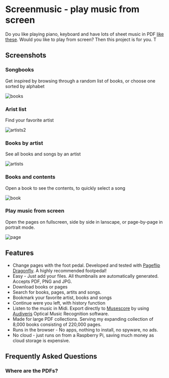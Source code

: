 # Screenmusic - play music from screen
Do you like playing piano, keyboard and have lots of sheet music in PDF <a href="http://www.jososoft.dk/yamaha/sheets.htm">like these</a>.
Would you like to play from screen? Then this project is for you. T

## Screenshots
### Songbooks
Get inspired by browsing through a random list of books, or choose one sorted by alphabet

![books](https://github.com/jeltechnologies/sheetmusic/assets/153366704/52045a31-a538-4388-90f1-5fc3cbfe059d)

### Arist list
Find your favorite artist 

![artists2](https://github.com/jeltechnologies/sheetmusic/assets/153366704/a5d07d7b-c70e-42ae-a89d-8f005a941be0)

### Books by artist
See all books and songs by an artist

![artists](https://github.com/jeltechnologies/sheetmusic/assets/153366704/64fb381a-ef51-4d16-94ce-c048490cd188)

### Books and contents
Open a book to see the contents, to quickly select a song

![book](https://github.com/jeltechnologies/sheetmusic/assets/153366704/20f6593e-b49c-45a9-91fa-6c5eb5e20185)

### Play music from screen
Open the pages on fullscreen, side by side in lanscape, or page-by-page in portrait mode.

![page](https://github.com/jeltechnologies/sheetmusic/assets/153366704/fb7d28a7-4311-4dc1-953f-f93a26495441)

## Features
- Change pages with the foot pedal. Developed and tested with <a href="https://www.pageflip.com/">Pageflip Dragonfly</a>. A highly recommended footpedal!
- Easy - Just add your files. All thumbnails are automatically generated. Accepts PDF, PNG and JPG.
- Download books or pages
- Search for books, pages, artits and songs.
- Bookmark your favorite artist, books and songs
- Continue were you left, with history function
- Listen to the music in Midi. Export directly to <a href="https://musescore.org">Musescore</a> by using <a href="https://github.com/Audiveris">Audiveris</a> Optical Music Recognition software. 
- Made for large PDF collections. Serving my expanding collection of 8,000 books consisting of 220,000 pages.
- Runs in the browser - No apps, nothing to install, no spyware, no ads.
- No cloud - just runs on from a Raspberry Pi, saving much money as cloud storage is expensive.

## Frequently Asked Questions
### Where are the PDFs?




